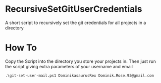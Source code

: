 # RecursiveSetGitUserCredentials
A short script to recursively set the git credentials for all projects in a directory


# How To
Copy the Script into the directory you store your projects in.
Then just run the script giving extra parameters of your username and email
```
.\git-set-user-mail.ps1 DominikasaurusRex Dominik.Rose.93@gmail.com
```
